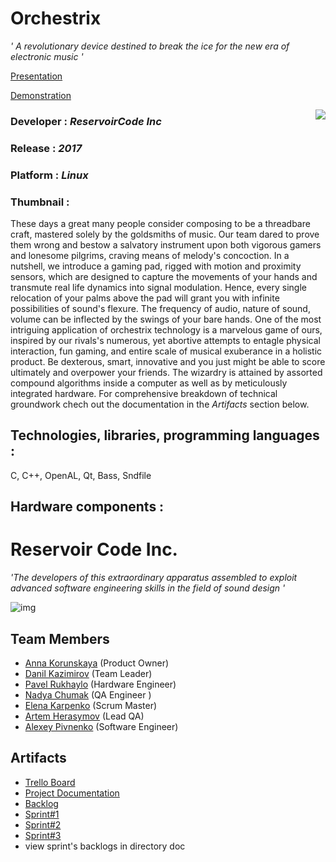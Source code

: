 # Orchestrix

*' A revolutionary device destined to break the ice for the new era of electronic music '*

[Presentation](https://www.youtube.com/watch?v=bbECb8-yqBs)

[Demonstration](https://www.youtube.com/watch?v=kcXB8zQvjzA)

<img align="right" src="https://cs7058.vk.me/c604628/v604628378/36002/pfC2TuEIqWw.jpg">

### Developer : *ReservoirCode Inc*
### Release : *2017*
### Platform : *Linux*
### Thumbnail : 

These days a great many people consider composing to be a threadbare craft, mastered solely by the goldsmiths of music. Our team dared to prove them wrong and bestow a salvatory instrument upon both vigorous gamers and lonesome pilgrims, craving means of melody's concoction. In a nutshell, we introduce a gaming pad, rigged with motion and proximity sensors, which are designed to capture the movements of your hands and transmute real life dynamics into signal modulation. Hence, every single relocation of your palms above the pad will grant you with infinite possibilities  of sound's flexure. The frequency of audio, nature of sound, volume can be inflected by the swings of your bare hands. One of the most intriguing application of orchestrix technology is a marvelous game of ours, inspired by our rivals's numerous, yet abortive attempts to entagle physical interaction, fun gaming, and entire scale of musical exuberance in a holistic product. Be dexterous, smart, innovative and you just might be able to score ultimately and overpower your friends. The wizardry is attained by assorted compound algorithms inside a computer as well as by meticulously integrated hardware. For comprehensive breakdown of technical groundwork chech out the documentation in the *Artifacts* section below.

## Technologies, libraries, programming languages :
C, C++, OpenAL, Qt, Bass, Sndfile
## Hardware components : 


# Reservoir Code Inc.


 *'The developers of this extraordinary apparatus assembled to exploit advanced software engineering skills in the field of sound design '*
 
 ![img](https://cs7058.vk.me/c604628/v604628378/35bfb/qvWKP6p7SS0.jpg)
 

## Team Members

* [Anna Korunskaya](https://vk.com/augustus_tertius) (Product Owner)
* [Danil Kazimirov](https://vk.com/kazim_d) (Team Leader)
* [Pavel Rukhaylo](https://vk.com/pashka_icebro) (Hardware Engineer)
* [Nadya Chumak](https://vk.com/yournew_world) (QA Engineer )
* [Elena Karpenko](https://vk.com/id_lenka270899) (Scrum Master)
* [Artem Herasymov](https://vk.com/id379509378) (Lead QA)
* [Alexey Pivnenko](https://vk.com/id160748956) (Software Engineer)


## Artifacts

* [Trello Board](https://trello.com/b/wYCiqJlm/project-g)
* [Project Documentation](https://drive.google.com/drive/folders/0BwhvZDamUuTLREdIdXpQbktvRlU)
* [Backlog](https://docs.google.com/spreadsheets/d/1CGTPGKU5ydsndaLlhleCA4-7bzNCsfhk_9pVEnQrE3o/edit?usp=drive_web)
* [Sprint#1](https://trello.com/b/isvaCOPi/sprint-1)
* [Sprint#2](https://trello.com/b/YiUD2T7c/sprint-2-05-04-10-05)
* [Sprint#3](https://trello.com/b/mDGpx3wv/sprint-3)
* view sprint's backlogs in directory doc

